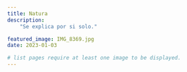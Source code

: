 ```yaml
---
title: Natura
description: 
    "Se explica por si solo."

featured_image: IMG_8369.jpg
date: 2023-01-03

# list pages require at least one image to be displayed.
---
```

